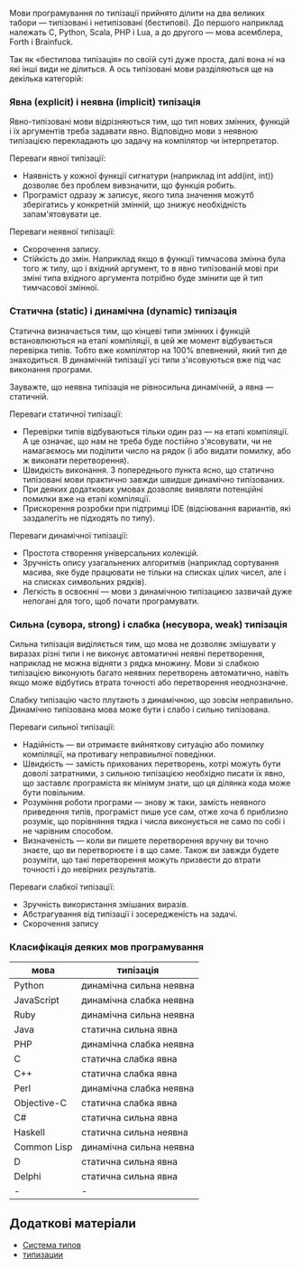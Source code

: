 Мови програмування по типізації прийнято ділити на два великих табори — типізовані і нетипізовані (бестипові). До першого наприклад належать C, Python, Scala, PHP і Lua, а до другого — мова асемблера, Forth і Brainfuck.

Так як «бестипова типізація» по своїй суті дуже проста, далі вона ні на які інші види не ділиться. А ось типізовані мови разділяються ще на декілька категорій:




### Явна (explicit) і неявна (implicit) типізація

Явно-типізовані мови відрізняються тим, що тип нових змінних, функцій і їх аргументів треба задавати явно. Відповідно мови з неявною типізацією перекладають цю задачу на компілятор чи інтерпретатор.

Переваги явної типізації:

- Наявність у кожної функції сигнатури (наприклад int add(int, int)) дозволяє без проблем вивзначити, що функція робить.
- Програміст одразу ж записує, якого типа значення можутб зберігатись у конкретній змінній, що знижує необхідність запам'ятовувати це.

Переваги неявної типізації:

- Скорочення запису.
- Стійкість до змін. Наприклад якщо в функції тимчасова змінна була того ж типу, що і вхідний аргумент, то в явно типізованій мові при зміні типа вхідного аргумента потрібно буде змінити ще й тип тимчасової змінної.








### Статична (static) і динамічна (dynamic) типізація

Статична визначається тим, що кінцеві типи змінних і функцій встановлюються на етапі компіляції, в цей же момент відбувається перевірка типів. Тобто вже компілятор на 100% впевнений, який тип де знаходиться. В динамічній типізації усі типи з'ясовуються вже під час виконання програми. 

Зауважте, що неявна типізація не рівносильна динамічній, а явна — статичній.

Переваги статичної типізації:

- Перевірки типів відбуваються тільки один раз — на етапі компіляції. А це означає, що нам не треба буде постійно з'ясовувати, чи не намагаємось ми поділити число на рядок (і або видати помилку, або ж виконати перетворення).
- Швидкість виконання. З попереднього пункта ясно, що статично типізовані мови  практично завжди швидше динамічно типізованих.
- При деяких додаткових умовах дозволяє виявляти потенційні помилки вже на етапі компіляції.
- Прискорення розробки при підтримці IDE (відсіювання вариантів, які заздалегіть не підходять по типу).

Переваги динамічної типізації:

- Простота створення універсальних колекцій.
- Зручність опису узагальнених алгоритмів (наприклад сортування масива, яке буде працювати не тільки на списках цілих чисел, але і на списках символьних рядків).
- Легкість в освоєнні — мови з динамічною типізациєю зазвичай дуже непогані для того, щоб почати програмувати.




### Сильна (сувора, strong) і слабка (несувора, weak) типізація

Сильна типізація виділяється тим, що мова не дозволяє змішувати у виразах різні типи і не виконує автоматичні неявні перетворення, наприклад не можна відняти з рядка множину. Мови зі слабкою типізацією виконують багато неявних перетворень автоматично, навіть якщо може відбутись втрата точності або перетворення неоднозначне.

Слабку типізацію часто плутають з динамічною, що зовсім неправильно. Динамічно типізована мова може бути і слабо і сильно типізована.

Переваги сильної типізації:

- Надійність — ви отримаєте вийняткову ситуацію або помилку компіляції, на противагу неправиьлної поведінки.
- Швидкість — замість прихованих перетворень, котрі можуть бути доволі затратними, з сильною типізацією необхідно писати їх явно, що заставлє програміста як мінімум знати, що ця ділянка кода може бути повільним.
- Розуміння роботи програми — знову ж таки, замість неявного приведення типів, програміст пише усе сам, отже хоча б приблизно розуміє, що порівняння тядка і числа виконується не само по собі і не чарівним способом.
- Визначеність — коли ви пишете перетворення вручну ви точно знаєте, що ви перетворюєте і в що саме. Також ви завжди будете розуміти, що такі перетворення можуть призвести до втрати точності і до невірних результатів.

Переваги слабкої типізації:

- Зручність використання змішаних виразів.
- Абстрагування від типізації і зосередженість на задачі.
- Скорочення запису








### Класифікація деяких мов програмування

|мова|типізація|
|-|-|
|Python|динамічна сильна неявна|
|JavaScript|динамічна слабка неявна|
|Ruby|динамічна сильна неявна|
|Java|статична сильна явна|
|PHP|динамічна слабка неявна|
|C|статична слабка явна|
|C++|статична слабка явна|
|Perl|динамічна слабка неявна|
|Objective-C|статична слабка явна|
|C#|статична сильна явна|
|Haskell|статична сильна неявна|
|Common Lisp|динамічна сильна неявна|
|D|статична сильна явна|
|Delphi|статична сильна явна|
|-|-|














## Додаткові матеріали

- [Система типов](https://ru.wikipedia.org/wiki/%D0%A1%D0%B8%D1%81%D1%82%D0%B5%D0%BC%D0%B0_%D1%82%D0%B8%D0%BF%D0%BE%D0%B2)
- [типизации](http://progopedia.ru/typing/)



<!-- https://habr.com/post/161205/ -->